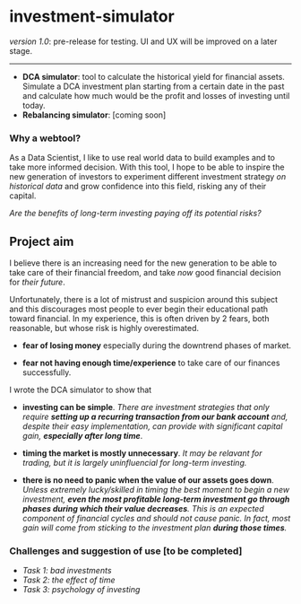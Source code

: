 # investment-simulator

_version 1.0_: pre-release for testing. UI and UX will be improved on a later stage.

***

- **DCA simulator**: tool to calculate the historical yield for financial assets. Simulate a DCA investment plan starting from a certain date in the past and calculate how much would be the profit and losses of investing until today.
- **Rebalancing simulator**: [coming soon] 

### Why a webtool?

As a Data Scientist, I like to use real world data to build examples and to take more informed decision. With this tool, I hope to be able to inspire the new generation of investors to experiment different investment strategy _on historical data_ and grow confidence into this field, risking any of their capital.

_Are the benefits of long-term investing paying off its potential risks?_

## Project aim
I believe there is an increasing need for the new generation to be able to take care of their financial freedom, and take *now* good financial decision for *their future*.

Unfortunately, there is a lot of mistrust and suspicion around this subject and this discourages most people to ever begin their educational path toward financial. In my experience, this is often driven by 2 fears, both reasonable, but whose risk is highly overestimated.

- **fear of losing money** especially during the downtrend phases of market. 

- **fear not having enough time/experience** to take care of our finances successfully.

I wrote the DCA simulator to show that 
- **investing can be simple**. _There are investment strategies that only require **setting up a recurring transaction from our bank account** and, despite their easy implementation, can provide with significant capital gain, **especially after long time**_.

- **timing the market is mostly unnecessary**. _It may be relavant for trading, but it is largely uninfluencial for long-term investing._

- **there is no need to panic when the value of our assets goes down**. _Unless extremely lucky/skilled in timing the best moment to begin a new investment, **even the most profitable long-term investment go through phases during which their value decreases**. This is an expected component of financial cycles and should not cause panic. In fact, most gain will come from sticking to the investment plan **during those times**._


### Challenges and suggestion of use [to be completed]

- *Task 1: bad investments*
- *Task 2: the effect of time*
- *Task 3: psychology of investing*

